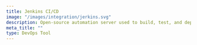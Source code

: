 ```yaml
---
title: Jenkins CI/CD
image: "/images/integration/jerkins.svg"
description: Open-source automation server used to build, test, and deploy software with continuous integration and delivery.
meta_title: ""
type: DevOps Tool
---
```

